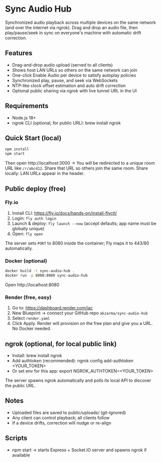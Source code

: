 # Sync Audio Hub

Synchronized audio playback across multiple devices on the same network (and over the internet via ngrok). Drag and drop an audio file, then play/pause/seek in sync on everyone's machine with automatic drift correction.

## Features

- Drag-and-drop audio upload (served to all clients)
- Shows host LAN URLs so others on the same network can join
- One-click Enable Audio per device to satisfy autoplay policies
- Synchronized play, pause, and seek via WebSockets
- NTP-like clock offset estimation and auto drift correction
- Optional public sharing via ngrok with live tunnel URL in the UI

## Requirements

- Node.js 18+
- ngrok CLI (optional, for public URL): brew install ngrok

## Quick Start (local)

```bash
npm install
npm start
```

Then open http://localhost:3000 → You will be redirected to a unique room URL like `/r/abcd12`. Share that URL so others join the same room.
Share locally: LAN URLs appear in the header.

## Public deploy (free)

### Fly.io

1. Install CLI: https://fly.io/docs/hands-on/install-flyctl/
2. Login: `fly auth login`
3. Launch & deploy: `fly launch --now` (accept defaults; app name must be globally unique)
4. Open: `fly open`

The server sets `PORT` to 8080 inside the container; Fly maps it to 443/80 automatically.

### Docker (optional)

```bash
docker build -t sync-audio-hub .
docker run -p 8080:8080 sync-audio-hub
```

Open http://localhost:8080

### Render (free, easy)
1) Go to: https://dashboard.render.com/iac
2) New Blueprint → connect your GitHub repo `akzarma/sync-audio-hub`
3) Select `render.yaml`
4) Click Apply. Render will provision on the free plan and give you a URL. No Docker needed.

## ngrok (optional, for local public link)

- Install: brew install ngrok
- Add authtoken (recommended): ngrok config add-authtoken <YOUR_TOKEN>
- Or set env for this app: export NGROK_AUTHTOKEN=<YOUR_TOKEN>

The server spawns ngrok automatically and polls its local API to discover the public URL.

## Notes

- Uploaded files are saved to public/uploads/ (git-ignored)
- Any client can control playback; all clients follow
- If a device drifts, correction will nudge or re-align

## Scripts

- npm start -> starts Express + Socket.IO server and spawns ngrok if available
